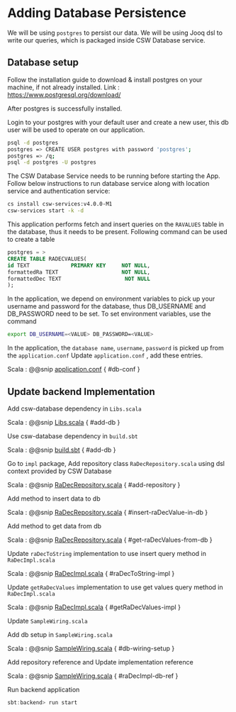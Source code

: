 # Adding Database Persistence

We will be using `postgres` to persist our data. We will be using Jooq dsl to write our queries, which is packaged inside CSW Database service.

## Database setup

Follow the installation guide to download & install postgres on your machine, if not already installed.
Link : https://www.postgresql.org/download/

After postgres is successfully installed.

Login to your postgres with your default user and create a new user, this db user will be used to operate on our application.

```bash
psql -d postgres
postgres => CREATE USER postgres with password 'postgres';
postgres => /q;
psql -d postgres -U postgres
```

The CSW Database Service needs to be running before starting the App.
Follow below instructions to run database service along with location service and authentication service:

```bash
cs install csw-services:v4.0.0-M1
csw-services start -k -d
```

This application performs fetch and insert queries on the `RAVALUES` table in the database, thus it needs to be present.
Following command can be used to create a table

```sql
postgres = >
CREATE TABLE RADECVALUES(
id TEXT             PRIMARY KEY     NOT NULL,
formattedRa TEXT                    NOT NULL,
formattedDec TEXT                    NOT NULL
);
```

In the application, we depend on environment variables to pick up your username and password for the database, thus DB_USERNAME and DB_PASSWORD need to be set.
To set environment variables, use the command

```bash
export DB_USERNAME=<VALUE> DB_PASSWORD=<VALUE>
```

In the application, the `database name`, `username`, `password` is picked up from the `application.conf`
Update `application.conf` , add these entries.

Scala
: @@snip [application.conf](../../../../backend/src/main/resources/application.conf) { #db-conf }

## Update backend Implementation

Add csw-database dependency in `Libs.scala`

Scala
: @@snip [Libs.scala](../../../../backend/project/Libs.scala) { #add-db }

Use csw-database dependency in `build.sbt`

Scala
: @@snip [build.sbt](../../../../backend/build.sbt) { #add-db }

Go to `impl` package, Add repository class `RaDecRepository.scala` using dsl context provided by CSW Database

Scala
: @@snip [RaDecRepository.scala](../../../../backend/src/main/scala/org/tmt/sample/impl/db/RaDecRepository.scala) { #add-repository }

Add method to insert data to db

Scala
: @@snip [RaDecRepository.scala](../../../../backend/src/main/scala/org/tmt/sample/impl/db/RaDecRepository.scala) { #insert-raDecValue-in-db }

Add method to get data from db

Scala
: @@snip [RaDecRepository.scala](../../../../backend/src/main/scala/org/tmt/sample/impl/db/RaDecRepository.scala) { #get-raDecValues-from-db }

Update `raDecToString` implementation to use insert query method in `RaDecImpl.scala`

Scala
: @@snip [RaDecImpl.scala](../../../../backend/src/main/scala/org/tmt/sample/impl/db/RaDecImpl.scala) { #raDecToString-impl }

Update `getRaDecValues` implementation to use get values query method in `RaDecImpl.scala`

Scala
: @@snip [RaDecImpl.scala](../../../../backend/src/main/scala/org/tmt/sample/impl/db/RaDecImpl.scala) { #getRaDecValues-impl }

Update `SampleWiring.scala`

Add db setup in `SampleWiring.scala`

Scala
: @@snip [SampleWiring.scala](../../../../backend/src/main/scala/org/tmt/sample/impl/db/SampleWiring.scala) { #db-wiring-setup }

Add repository reference and Update implementation reference

Scala
: @@snip [SampleWiring.scala](../../../../backend/src/main/scala/org/tmt/sample/impl/db/SampleWiring.scala) { #raDecImpl-db-ref }

Run backend application

```sbt
sbt:backend> run start
```
